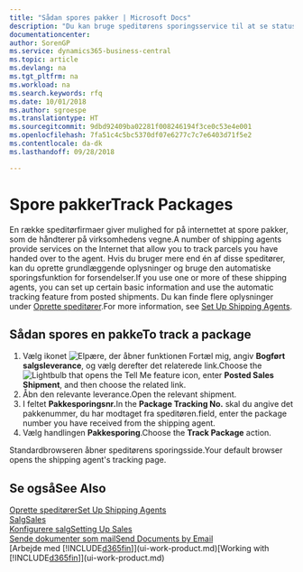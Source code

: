```yaml
---
title: "Sådan spores pakker | Microsoft Docs"
description: "Du kan bruge speditørens sporingsservice til at se status for en levering."
documentationcenter: 
author: SorenGP
ms.service: dynamics365-business-central
ms.topic: article
ms.devlang: na
ms.tgt_pltfrm: na
ms.workload: na
ms.search.keywords: rfq
ms.date: 10/01/2018
ms.author: sgroespe
ms.translationtype: HT
ms.sourcegitcommit: 9dbd92409ba02281f008246194f3ce0c53e4e001
ms.openlocfilehash: 7fa51c4c5bc5370df07e6277c7c7e6403d71f5e2
ms.contentlocale: da-dk
ms.lasthandoff: 09/28/2018

---
```

# <a name="track-packages"></a><span data-ttu-id="a7ddf-103">Spore pakker</span><span class="sxs-lookup"><span data-stu-id="a7ddf-103">Track Packages</span></span>
<span data-ttu-id="a7ddf-104">En række speditørfirmaer giver mulighed for på internettet at spore pakker, som de håndterer på virksomhedens vegne.</span><span class="sxs-lookup"><span data-stu-id="a7ddf-104">A number of shipping agents provide services on the Internet that allow you to track parcels you have handed over to the agent.</span></span> <span data-ttu-id="a7ddf-105">Hvis du bruger mere end én af disse speditører, kan du oprette grundlæggende oplysninger og bruge den automatiske sporingsfunktion for forsendelser.</span><span class="sxs-lookup"><span data-stu-id="a7ddf-105">If you use one or more of these shipping agents, you can set up certain basic information and use the automatic tracking feature from posted shipments.</span></span> <span data-ttu-id="a7ddf-106">Du kan finde flere oplysninger under [Oprette speditører](sales-how-to-set-up-shipping-agents.md).</span><span class="sxs-lookup"><span data-stu-id="a7ddf-106">For more information, see [Set Up Shipping Agents](sales-how-to-set-up-shipping-agents.md).</span></span>  

## <a name="to-track-a-package"></a><span data-ttu-id="a7ddf-107">Sådan spores en pakke</span><span class="sxs-lookup"><span data-stu-id="a7ddf-107">To track a package</span></span>
1. <span data-ttu-id="a7ddf-108">Vælg ikonet ![Elpære, der åbner funktionen Fortæl mig](media/ui-search/search_small.png "Fortæl mig, hvad du vil foretage dig"), angiv **Bogført salgsleverance**, og vælg derefter det relaterede link.</span><span class="sxs-lookup"><span data-stu-id="a7ddf-108">Choose the ![Lightbulb that opens the Tell Me feature](media/ui-search/search_small.png "Tell me what you want to do") icon, enter **Posted Sales Shipment**, and then choose the related link.</span></span>
2. <span data-ttu-id="a7ddf-109">Åbn den relevante leverance.</span><span class="sxs-lookup"><span data-stu-id="a7ddf-109">Open the relevant shipment.</span></span>
3. <span data-ttu-id="a7ddf-110">I feltet **Pakkesporingsnr.**</span><span class="sxs-lookup"><span data-stu-id="a7ddf-110">In the **Package Tracking No.**</span></span> <span data-ttu-id="a7ddf-111">skal du angive det pakkenummer, du har modtaget fra speditøren.</span><span class="sxs-lookup"><span data-stu-id="a7ddf-111">field, enter the package number you have received from the shipping agent.</span></span>
4. <span data-ttu-id="a7ddf-112">Vælg handlingen **Pakkesporing**.</span><span class="sxs-lookup"><span data-stu-id="a7ddf-112">Choose the **Track Package** action.</span></span>

<span data-ttu-id="a7ddf-113">Standardbrowseren åbner speditørens sporingsside.</span><span class="sxs-lookup"><span data-stu-id="a7ddf-113">Your default browser opens the shipping agent's tracking page.</span></span>

## <a name="see-also"></a><span data-ttu-id="a7ddf-114">Se også</span><span class="sxs-lookup"><span data-stu-id="a7ddf-114">See Also</span></span>
[<span data-ttu-id="a7ddf-115">Oprette speditører</span><span class="sxs-lookup"><span data-stu-id="a7ddf-115">Set Up Shipping Agents</span></span>](sales-how-to-set-up-shipping-agents.md)  
[<span data-ttu-id="a7ddf-116">Salg</span><span class="sxs-lookup"><span data-stu-id="a7ddf-116">Sales</span></span>](sales-manage-sales.md)  
[<span data-ttu-id="a7ddf-117">Konfigurere salg</span><span class="sxs-lookup"><span data-stu-id="a7ddf-117">Setting Up Sales</span></span>](sales-setup-sales.md)  
[<span data-ttu-id="a7ddf-118">Sende dokumenter som mail</span><span class="sxs-lookup"><span data-stu-id="a7ddf-118">Send Documents by Email</span></span>](ui-how-send-documents-email.md)  
<span data-ttu-id="a7ddf-119">[Arbejde med [!INCLUDE[d365fin](includes/d365fin_md.md)]](ui-work-product.md)</span><span class="sxs-lookup"><span data-stu-id="a7ddf-119">[Working with [!INCLUDE[d365fin](includes/d365fin_md.md)]](ui-work-product.md)</span></span>

